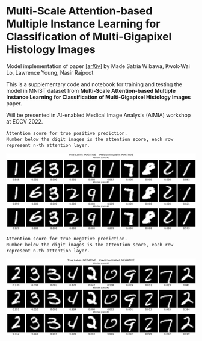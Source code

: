 # Multi-Scale Attention-based Multiple Instance Learning for Classification of Multi-Gigapixel Histology Images

Model implementation of paper [[arXiv]](https://arxiv.org/abs/2209.03041) by Made Satria Wibawa, Kwok-Wai Lo, Lawrence Young, Nasir Rajpoot

This is a supplementary code and notebook for training and testing the model in MNIST dataset from **Multi-Scale Attention-based Multiple Instance Learning for Classification of Multi-Gigapixel Histology Images** paper.

Will be presented in AI-enabled Medical Image Analysis (AIMIA) workshop at ECCV 2022.


```
Attention score for true positive prediction.
Number below the digit images is the attention score, each row represent n-th attention layer.
```

<p align="center">
  <img src="saved_data/attention_visualisation_truepos.jpg" width="600">
</p>

```
Attention score for true negative prediction.
Number below the digit images is the attention score, each row represent n-th attention layer.
```
<p align="center">
  <img src="saved_data/attention_visualisation_trueneg.jpg" width="600">
</p>